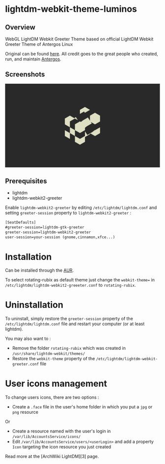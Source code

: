 # lightdm-webkit-theme-luminos


## Overview

WebGL LightDM Webkit Greeter Theme based on official LightDM Webkit Greeter Theme of Antergos Linux

Original can be found [here](https://github.com/Antergos/lightdm-webkit-theme-antergos). All credit goes to the great people who 
created, run, and maintain [Antergos](http://antergos.com).

## Screenshots
<img src="Screenshot.png" alt="screenshot1" />

## Prerequisites

* lightdm
* lightdm-webkit2-greeter

Enable `lightdm-webkit2-greeter` by editing `/etc/lightdm/lightdm.conf` and setting `greeter-session` property to `lightdm-webkit2-greeter` :

```
[SeatDefaults]
#greeter-session=lightdm-gtk-greeter
greeter-session=lightdm-webkit2-greeter
user-session=your-session (gnome,cinnamon,xfce...)

```

# Installation

Can be installed through the [AUR](https://aur.archlinux.org/packages/lightdm-webkit-theme-luminos/).

To select rotating-rubix as default theme just change the `webkit-theme=`  in `/etc/lightdm/lightdm-webkit2-greeeter.conf`
to `rotating-rubix`.

# Uninstallation

To uninstall, simply restore the `greeter-session` property of the `/etc/lightdm/lightdm.conf` file and restart your computer (or at least lightdm).

You may also want to :
* Remove the folder `rotating-rubix` which was created in `/usr/share/lightdm-webkit/themes/`
* Restore the `webkit-theme` property of the `/etc/lightdm/lightdm-webkit-greeter.conf` file

# User icons management

To change users icons, there are two options :

* Create a `.face` file in the user's home folder in which you put a `jpg` or `png` resource

Or 

* Create a resource named with the user's login in `/var/lib/AccountsService/icons/`
* Edit `/var/lib/AccountsService/users/<userLogin>` and add a property `Icon` targeting the icon resource you just created

Read more at the [ArchWiki LightDM][3] page.
